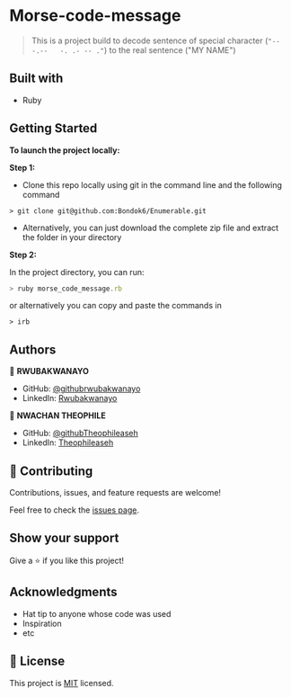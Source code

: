 # Morse-code-message

>This is a project build to decode sentence of special character (`"-- -.--   -. .- -- ."`) to the real sentence ("MY NAME")

## Built with
- Ruby

## Getting Started

**To launch the project locally:**

**Step 1:**

- Clone this repo locally using git in the command line and the following command
```
> git clone git@github.com:Bondok6/Enumerable.git
```
- Alternatively, you can just download the complete zip file and extract the folder in your directory

**Step 2:**

In the project directory, you can run:

```javascript
> ruby morse_code_message.rb
```
or alternatively you can copy and paste the commands in

``` 
> irb 
```


## Authors
:bust_in_silhouette: **RWUBAKWANAYO**
- GitHub: [@githubrwubakwanayo](https://github.com/RWUBAKWANAYO)
- LinkedIn: [Rwubakwanayo](https://www.linkedin.com/in/rwubakwanayo-olivier)

:bust_in_silhouette: **NWACHAN THEOPHILE**
- GitHub: [@githubTheophileaseh](https://github.com/Theophileaseh)
- LinkedIn: [Theophileaseh](https://www.linkedin.com/in/nwachan-theophile/)

## 🤝 Contributing

Contributions, issues, and feature requests are welcome!

Feel free to check the [issues page](../../issues/).

## Show your support

Give a ⭐️ if you like this project!

## Acknowledgments

- Hat tip to anyone whose code was used
- Inspiration
- etc

## 📝 License

This project is [MIT](https://github.com/git/git-scm.com/blob/main/MIT-LICENSE.txt) licensed.
